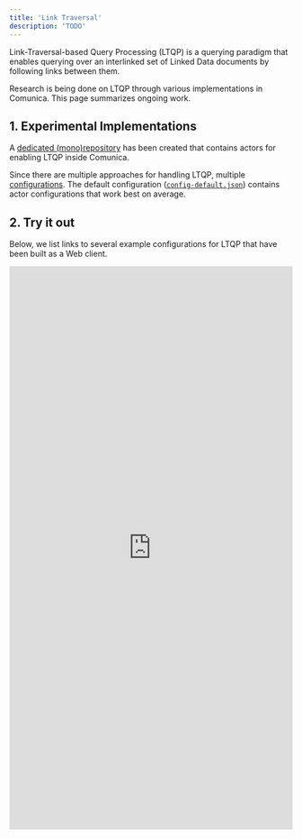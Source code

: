 ```yaml
---
title: 'Link Traversal'
description: 'TODO'
---
```


Link-Traversal-based Query Processing (LTQP) is a querying paradigm
that enables querying over an interlinked set of Linked Data documents
by following links between them.

Research is being done on LTQP through various implementations in Comunica.
This page summarizes ongoing work. 

## 1. Experimental Implementations

A [dedicated (mono)repository](https://github.com/comunica/comunica-feature-link-traversal) has been created
that contains actors for enabling LTQP inside Comunica.

Since there are multiple approaches for handling LTQP,
multiple [configurations](https://github.com/comunica/comunica-feature-link-traversal/tree/master/packages/actor-init-sparql-link-traversal/config).
The default configuration ([`config-default.json`](https://github.com/comunica/comunica-feature-link-traversal/blob/master/packages/actor-init-sparql-link-traversal/config/config-default.json))
contains actor configurations that work best on average.

## 2. Try it out

Below, we list links to several example configurations for LTQP
that have been built as a Web client.

<iframe src="https://comunica.github.io/comunica-feature-link-traversal-web-clients/builds/" width="100%" height="1000px" frameborder="0" marginheight="0" marginwidth="0" scrolling="auto">Loading...</iframe>
